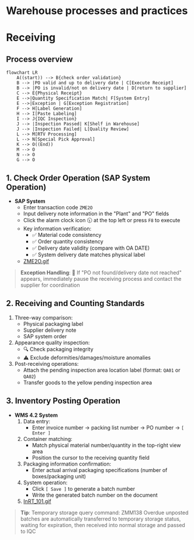 # Warehouse processes and practices

# Receiving
## Process overview
```mermaid
flowchart LR
    A((start)) --> B{check order validation}
    B --> |PO valid and up to delivery date | C[Execute Receipt]
    B --> |PO is invalid/not on delivery date | D[return to supplier]
    C --> E{Physical Receipt}
    E -->|Quantity Specification Match| F[System Entry]
    E -->|Exception | G[Exception Registration]
    F --> H[Label Generation]
    H --> I[Paste Labeling]
    I --> J{IQC Inspection}
    J --> |Inspection Passed| K[Shelf in Warehouse]
    J --> |Inspection Failed| L[Quality Review]
    L --> M[RTV Processing]
    L --> N[Special Pick Approval]
    K --> O((End))
    M --> O
    N --> O
    G --> O
```



## 1. Check Order Operation (SAP System Operation)
*  **SAP System**
    - Enter transaction code `ZME2O`
    - Input delivery note information in the "Plant" and "PO" fields
    - Click the alarm clock icon 🕥 at the top left or press `F8` to execute
    - Key information verification:
       - ✅ Material code consistency
       - ✅ Order quantity consistency
       - ✅ Delivery date validity (compare with OA DATE)
       - ✅ System delivery date matches physical label
    - [ZME2O.gif](https://github.com/dlelyw/VTX_6501/blob/main/files/gif/ZME2O.gif)


> **Exception Handling**:
> 🚨 If "PO not found/delivery date not reached" appears, immediately pause the receiving process and contact the supplier for coordination


## 2. Receiving and Counting Standards
1. Three-way comparison:
   - Physical packaging label
   - Supplier delivery note
   - SAP system order
2. Appearance quality inspection:
   - 🔍 Check packaging integrity
   - ⚠️ Exclude deformities/damages/moisture anomalies
3. Post-receiving operations:
   - Attach the pending inspection area location label (format: `QA01` or `QA02`)
   - Transfer goods to the yellow pending inspection area
   


## 3. Inventory Posting Operation
*  **WMS 4.2 System**
    1. Data entry:
       - Enter invoice number → packing list number → PO number → `[ Enter ]`
    2. Container matching:
       - Match physical material number/quantity in the top-right view area
       - Position the cursor to the receiving quantity field
    3. Packaging information confirmation:
       - Enter actual arrival packaging specifications (number of boxes/packaging unit)
    4. System operation:
       - Click `[ Save ]` to generate a batch number  
       - Write the generated batch number on the document
    5. [InRT_101.gif](https://github.com/dlelyw/VTX_6501/blob/main/files/gif/InRT_101.gif)       

> **Tip**:
> Temporary storage query command: ZMM138 Overdue unposted batches are automatically transferred to temporary storage status, waiting for expiration, then received into normal storage and passed to IQC